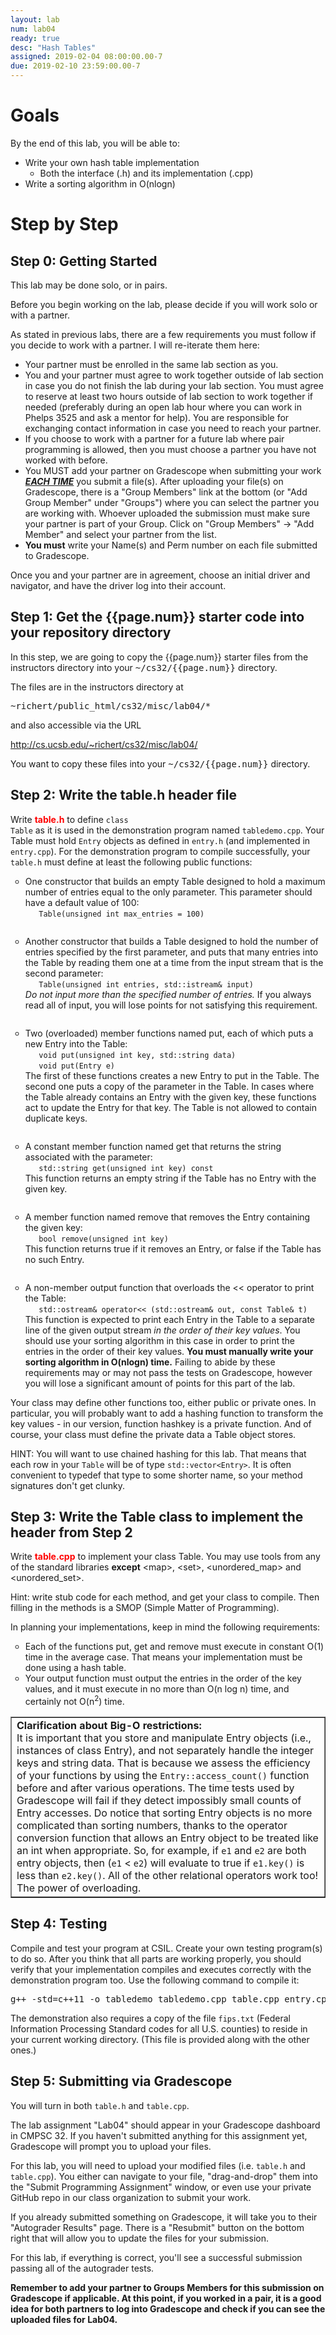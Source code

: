 ```yaml
---
layout: lab
num: lab04
ready: true
desc: "Hash Tables"
assigned: 2019-02-04 08:00:00.00-7
due: 2019-02-10 23:59:00.00-7
---
```


# Goals

By the end of this lab, you will be able to:
* Write your own hash table implementation
	* Both the interface (.h) and its implementation (.cpp)
* Write a sorting algorithm in O(nlogn)

# Step by Step 

## Step 0: Getting Started

This lab may be done solo, or in pairs.

Before you begin working on the lab, please decide if you will work solo or with a partner.

As stated in previous labs, there are a few requirements you must follow if you decide to work with a partner. I will re-iterate them here:

* Your partner must be enrolled in the same lab section as you.
* You and your partner must agree to work together outside of lab section in case you do not finish the lab during your lab section. You must agree to reserve at least two hours outside of lab section to work together if needed (preferably during an open lab hour where you can work in Phelps 3525 and ask a mentor for help). You are responsible for exchanging contact information in case you need to reach your partner.
* If you choose to work with a partner for a future lab where pair programming is allowed, then you must choose a partner you have not worked with before.
* You MUST add your partner on Gradescope when submitting your work <strong>*<u>EACH TIME</u>*</strong> you submit a file(s). After uploading your file(s) on Gradescope, there is a "Group Members" link at the bottom (or "Add Group Member" under "Groups") where you can select the partner you are working with. Whoever uploaded the submission must make sure your partner is part of your Group. Click on "Group Members" -> "Add Member" and select your partner from the list.
* <b> You must</b> write your Name(s) and Perm number on each file submitted to Gradescope.

Once you and your partner are in agreement, choose an initial driver and navigator, and have the driver log into their account.

## Step 1: Get the {{page.num}} starter code into your repository directory 

In this step, we are going to copy the {{page.num}} starter files from the instructors directory into your <tt>~/cs32/{{page.num}}</tt> directory.

The files are in the instructors directory at 

<tt>~richert/public_html/cs32/misc/lab04/*</tt>

and also accessible via the URL

<http://cs.ucsb.edu/~richert/cs32/misc/lab04/>

You want to copy these files into your <tt>~/cs32/{{page.num}}</tt> directory.

## Step 2: Write the table.h header file

Write <font color="red"><b>table.h</b></font> to define <code>class Table</code> as it is used in the demonstration program named <code>tabledemo.cpp</code>. Your Table must hold <code>Entry</code> objects as defined in <code>entry.h</code> (and implemented in <code>entry.cpp</code>). For the demonstration program to compile successfully, your <code>table.h</code> must define at least the following public functions:

<ul type = "circle">
  <li style='margin-bottom:2em;'>One constructor that builds an empty Table designed to hold a maximum number of entries equal to the only parameter. This parameter should have a default value of 100:
  <br><code>&nbsp;&nbsp;&nbsp;Table(unsigned int max_entries = 100)</code></li>

  <li style='margin-bottom:2em;'>Another constructor that builds a Table designed to hold the number of entries specified by the first parameter, and puts that many entries into the Table by reading them one at a time from the input stream that is the second parameter:
  <br><code>&nbsp;&nbsp;&nbsp;Table(unsigned int entries, std::istream&amp; input)</code>
  <br><em>Do not input more than the specified number of entries.</em> If you always read all of input, you will lose points for not satisfying this requirement.</li>

  <li style='margin-bottom:2em;'>Two (overloaded) member functions named put, each of which puts a new Entry into the Table:
  <br><code>&nbsp;&nbsp;&nbsp;void put(unsigned int key, std::string data)</code>
  <br><code>&nbsp;&nbsp;&nbsp;void put(Entry e)</code>
  <br>The first of these functions creates a new Entry to put in the Table. The second one puts a copy of the parameter in the Table. In cases where the Table already contains an Entry with the given key, these functions act to update the Entry for that key. The Table is not allowed to contain duplicate keys.</li>

  <li style='margin-bottom:2em;'>A constant member function named get that returns the string associated with the parameter:
  <br><code>&nbsp;&nbsp;&nbsp;std::string get(unsigned int key) const</code>
  <br>This function returns an empty string if the Table has no Entry with the given key.</li>

  <li style='margin-bottom:2em;'>A member function named remove that removes the Entry containing the given key:
  <br><code>&nbsp;&nbsp;&nbsp;bool remove(unsigned int key)</code>
  <br>This function returns true if it removes an Entry, or false if the Table has no such Entry.</li>

  <li>A non-member output function that overloads the &lt;&lt; operator to print the Table:
  <br><code>&nbsp;&nbsp;&nbsp;std::ostream&amp; operator&lt;&lt; (std::ostream&amp; out, const Table&amp; t)</code>
  <br>This function is expected to print each Entry in the Table to a separate line of
  the given output stream <em>in the order of their key values</em>. You should use your sorting algorithm in this case in order to print the entries in the order of their key values. <b>You must manually write your sorting algorithm in O(nlogn) time.</b> Failing to abide by these requirements may or may not pass the tests on Gradescope, however you will lose a significant amount of points for this part of the lab.
  </li>
</ul>

Your class may define other functions too, either public or private ones. In particular, you will probably want to add a hashing function to transform the key values - in our version, function hashkey is a private function. And of course, your class must define the private data a Table object stores.

HINT: You will want to use chained hashing for this lab. That means that each row in your <code>Table</code> will be of type <code>std::vector&lt;Entry&gt;</code>. It is often convenient to typedef that type to some shorter name, so your method signatures don't get clunky.

## Step 3: Write the Table class to implement the header from Step 2

Write <font color="red"><b>table.cpp</b></font> to implement your class Table. You may use tools from any of the standard libraries <b>except</b> &lt;map&gt;, &lt;set&gt;, &lt;unordered_map&gt; and &lt;unordered_set&gt;.

Hint: write stub code for each method, and get your class to compile. Then filling in the methods is a SMOP (Simple Matter of Programming).

In planning your implementations, keep in mind the following requirements:
<ul type="circle">
  <li>Each of the functions put, get and remove must execute in constant O(1) time in the average case. That means your implementation must be done using a hash table.</li>
  <li>Your output function must output the entries in the order of the key values, and it must execute in no more than O(n log n) time, and certainly not O(n<sup>2</sup>) time.</li></ul>
      
<table border="1">
 <tr align="left">
   <td><b>Clarification about Big-O restrictions:</b>
   <br>It is important that you store and manipulate Entry objects (i.e., instances of class Entry), and not separately handle the integer keys and string data. That is because we assess the efficiency of your functions by using the <code>Entry::access_count()</code> function before and after various operations. The time tests used by Gradescope will fail if they detect impossibly small counts of Entry accesses. Do notice that sorting Entry objects is no more complicated than sorting numbers, thanks to the operator conversion function that allows an Entry object to be treated like an int when appropriate. So, for example, if <code>e1</code> and <code>e2</code> are both entry objects, then (<code>e1</code> &lt; <code>e2</code>) will evaluate to true if <code>e1.key()</code> is less than <code>e2.key()</code>. All of the other relational operators work too! The power of overloading.</td>
 </tr>
</table>
   
## Step 4: Testing

Compile and test your program at CSIL. Create your own testing program(s) to do so. After you think that all parts are working properly, you should verify that your implementation compiles and executes correctly with the demonstration program too. Use the following command to compile it:

<pre>g++ -std=c++11 -o tabledemo tabledemo.cpp table.cpp entry.cpp</pre>

The demonstration also requires a copy of the file <code>fips.txt</code> (Federal Information Processing Standard codes for all U.S. counties) to reside in your current working directory. (This file is provided along with the other ones.) 
      
## Step 5: Submitting via Gradescope

You will turn in both <code>table.h</code> and <code>table.cpp</code>.

The lab assignment "Lab04" should appear in your Gradescope dashboard in CMPSC 32. If you haven't submitted anything for this assignment yet, Gradescope will prompt you to upload your files.

For this lab, you will need to upload your modified files (i.e. `table.h` and `table.cpp`). You either can navigate to your file, "drag-and-drop" them into the "Submit Programming Assignment" window, or even use your private GitHub repo in our class organization to submit your work.

If you already submitted something on Gradescope, it will take you to their "Autograder Results" page. There is a "Resubmit" button on the bottom right that will allow you to update the files for your submission.

For this lab, if everything is correct, you'll see a successful submission passing all of the autograder tests.

**Remember to add your partner to Groups Members for this submission on Gradescope if applicable. At this point, if you worked in a pair, it is a good idea for both partners to log into Gradescope and check if you can see the uploaded files for Lab04.**